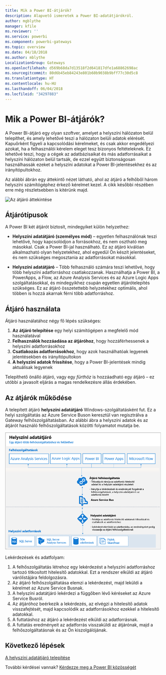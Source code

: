 ```yaml
---
title: Mik a Power BI-átjárók?
description: Alapvető ismeretek a Power BI-adatátjárókról.
author: mgblythe
manager: kfile
ms.reviewer: ''
ms.service: powerbi
ms.component: powerbi-gateways
ms.topic: overview
ms.date: 04/18/2018
ms.author: mblythe
LocalizationGroup: Gateways
ms.openlocfilehash: d569b68da7d13518f2d641817dfe1a68862698ac
ms.sourcegitcommit: 80d6b45eb84243e801b60b9038b9bff77c30d5c8
ms.translationtype: HT
ms.contentlocale: hu-HU
ms.lasthandoff: 06/04/2018
ms.locfileid: "34297883"
---
```

# <a name="what-are-power-bi-gateways"></a>Mik a Power BI-átjárók?

A Power BI-átjáró egy olyan szoftver, amelyet a helyszíni hálózaton belül telepíthet, és amely lehetővé teszi a hálózaton belüli adatok elérését. Kapuőrként figyeli a kapcsolódási kérelmeket, és csak akkor engedélyezi azokat, ha a felhasználói kérelem eleget tesz bizonyos feltételeknek. Ez lehetővé teszi, hogy a cégek az adatbázisaikat és más adatforrásaikat a helyszíni hálózaton belül tartsák, de ezzel együtt biztonságosan használhassák ezeket a helyszíni adatokat a Power BI-jelentésekhez és az irányítópultokhoz.

Az alábbi ábrán egy áttekintő nézet látható, ahol az átjáró a felhőből három helyszíni számítógéphez érkező kérelmet kezel. A cikk későbbi részében erre még részletsebben is kitérünk majd.

![Az átjáró áttekintése](media/service-gateway-getting-started/gateway-overview.png)

## <a name="types-of-gateways"></a>Átjárótípusok

A Power BI két átjárót biztosít, mindegyiket külön helyzethez:

* **Helyszíni adatátjáró (személyes mód)** – egyetlen felhasználónak teszi lehetővé, hogy kapcsolódjon a forrásokhoz, és nem osztható meg másokkal. Csak a Power BI-jal használható. Ez az átjáró kiválóan alkalmazható olyan helyzetekhez, ahol egyedül Ön készít jelentéseket, és nem szükséges megosztania az adatforrásokat másokkal.

* **Helyszíni adatátjáró** – Több felhasználó számára teszi lehetővé, hogy több helyszíni adatforráshoz csatlakozzanak. Használhatja a Power BI, a PowerApps, a Flow, az Azure Analysis Services és az Azure Logic Apps szolgáltatásokkal, és mindegyikhez csupán egyetlen átjárótelepítés szükséges. Ez az átjáró összetettebb helyzetekhez optimális, ahol többen is hozzá akarnak férni több adatforráshoz. 

## <a name="using-a-gateway"></a>Átjáró használata

Átjáró használatához négy fő lépés szükséges:

1. **Az átjáró telepítése** egy helyi számítógépen a megfelelő mód használatával
2. **Felhasználók hozzáadása az átjáróhoz**, hogy hozzáférhessenek a helyszíni adatforrásokhoz
3. **Csatlakozás adatforrásokhoz**, hogy azok használhatóak legyenek jelentésekben és irányítópultokon
4. **A helyszíni adatok frissítése**, hogy a Power BI-jelentések mindig aktuálisak legyenek

Telepíthető önálló átjáró, vagy egy *fürthöz* is hozzáadható egy átjáró – ez utóbbi a javasolt eljárás a magas rendelkezésre állás érdekében.

## <a name="how-gateways-work"></a>Az átjárók működése

A telepített átjáró **helyszíni adatátjáró** Windows-szolgáltatásként fut. Ez a helyi szolgáltatás az Azure Service Buson keresztül van regisztrálva a Gateway felhőszolgáltatásban. Az alábbi ábra a helyszíni adatok és az átjárót használó felhőszolgáltatások közötti folyamatot mutatja be.

![Ábra az átjáró adatfolyamával](media/service-gateway-getting-started/gateway-how-it-works.png)

Lekérdezések és adatfolyam:

1. A felhőszolgáltatás létrehoz egy lekérdezést a helyszíni adatforráshoz tartozó titkosított hitelesítő adatokkal. Ezt a rendszer elküldi az átjáró várólistájára feldolgozásra.
2. Az átjáró felhőszolgáltatása elemzi a lekérdezést, majd leküldi a kérelmet az Azure Service Busnak.
3. A helyszíni adatátjáró lekérdezi a függőben lévő kéréseket az Azure Service Busról.
4. Az átjáróhoz beérkezik a lekérdezés, az elvégzi a hitelesítő adatok visszafejtését, majd kapcsolódik az adatforrásokhoz ezekkel a hitelesítő adatokkal.
5. A futtatáshoz az átjáró a lekérdezést elküldi az adatforrásnak.
6. A futtatás eredményeit az adatforrás visszaküldi az átjárónak, majd a felhőszolgáltatásnak és az Ön kiszolgálójának.

## <a name="next-steps"></a>Következő lépések
[A helyszíni adatátjáró telepítése](service-gateway-install.md)

További kérdései vannak? [Kérdezze meg a Power BI közösségét](http://community.powerbi.com/)

